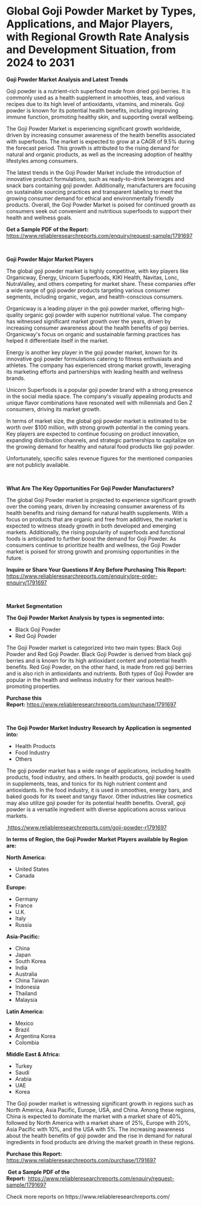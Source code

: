 <p><h1>Global Goji Powder Market by Types, Applications, and Major Players, with Regional Growth Rate Analysis and Development Situation, from 2024 to 2031</h1></p><p><strong>Goji Powder Market Analysis and Latest Trends</strong></p>
<p><p>Goji powder is a nutrient-rich superfood made from dried goji berries. It is commonly used as a health supplement in smoothies, teas, and various recipes due to its high level of antioxidants, vitamins, and minerals. Goji powder is known for its potential health benefits, including improving immune function, promoting healthy skin, and supporting overall wellbeing.</p><p>The Goji Powder Market is experiencing significant growth worldwide, driven by increasing consumer awareness of the health benefits associated with superfoods. The market is expected to grow at a CAGR of 9.5% during the forecast period. This growth is attributed to the rising demand for natural and organic products, as well as the increasing adoption of healthy lifestyles among consumers.</p><p>The latest trends in the Goji Powder Market include the introduction of innovative product formulations, such as ready-to-drink beverages and snack bars containing goji powder. Additionally, manufacturers are focusing on sustainable sourcing practices and transparent labeling to meet the growing consumer demand for ethical and environmentally friendly products. Overall, the Goji Powder Market is poised for continued growth as consumers seek out convenient and nutritious superfoods to support their health and wellness goals.</p></p>
<p><strong>Get a Sample PDF of the Report:&nbsp;</strong> <a href="https://www.reliableresearchreports.com/enquiry/request-sample/1791697">https://www.reliableresearchreports.com/enquiry/request-sample/1791697</a></p>
<p>&nbsp;</p>
<p><strong>Goji Powder Major Market Players</strong></p>
<p><p>The global goji powder market is highly competitive, with key players like Organicway, Energy, Unicorn Superfoods, KIKI Health, Navitas, Lonc, NutraValley, and others competing for market share. These companies offer a wide range of goji powder products targeting various consumer segments, including organic, vegan, and health-conscious consumers.</p><p>Organicway is a leading player in the goji powder market, offering high-quality organic goji powder with superior nutritional value. The company has witnessed significant market growth over the years, driven by increasing consumer awareness about the health benefits of goji berries. Organicway's focus on organic and sustainable farming practices has helped it differentiate itself in the market.</p><p>Energy is another key player in the goji powder market, known for its innovative goji powder formulations catering to fitness enthusiasts and athletes. The company has experienced strong market growth, leveraging its marketing efforts and partnerships with leading health and wellness brands.</p><p>Unicorn Superfoods is a popular goji powder brand with a strong presence in the social media space. The company's visually appealing products and unique flavor combinations have resonated well with millennials and Gen Z consumers, driving its market growth.</p><p>In terms of market size, the global goji powder market is estimated to be worth over $100 million, with strong growth potential in the coming years. Key players are expected to continue focusing on product innovation, expanding distribution channels, and strategic partnerships to capitalize on the growing demand for healthy and natural food products like goji powder.</p><p>Unfortunately, specific sales revenue figures for the mentioned companies are not publicly available.</p></p>
<p>&nbsp;</p>
<p><strong>What Are The Key Opportunities For Goji Powder Manufacturers?</strong></p>
<p><p>The global Goji Powder market is projected to experience significant growth over the coming years, driven by increasing consumer awareness of its health benefits and rising demand for natural health supplements. With a focus on products that are organic and free from additives, the market is expected to witness steady growth in both developed and emerging markets. Additionally, the rising popularity of superfoods and functional foods is anticipated to further boost the demand for Goji Powder. As consumers continue to prioritize health and wellness, the Goji Powder market is poised for strong growth and promising opportunities in the future.</p></p>
<p><strong>Inquire or Share Your Questions If Any Before Purchasing This Report:</strong> <a href="https://www.reliableresearchreports.com/enquiry/pre-order-enquiry/1791697">https://www.reliableresearchreports.com/enquiry/pre-order-enquiry/1791697</a></p>
<p>&nbsp;</p>
<p><strong>Market Segmentation</strong></p>
<p><strong>The Goji Powder Market Analysis by types is segmented into:</strong></p>
<p><ul><li>Black Goji Powder</li><li>Red Goji Powder</li></ul></p>
<p><p>The Goji Powder market is categorized into two main types: Black Goji Powder and Red Goji Powder. Black Goji Powder is derived from black goji berries and is known for its high antioxidant content and potential health benefits. Red Goji Powder, on the other hand, is made from red goji berries and is also rich in antioxidants and nutrients. Both types of Goji Powder are popular in the health and wellness industry for their various health-promoting properties.</p></p>
<p><strong>Purchase this Report:&nbsp;</strong><a href="https://www.reliableresearchreports.com/purchase/1791697">https://www.reliableresearchreports.com/purchase/1791697</a></p>
<p>&nbsp;</p>
<p><strong>The Goji Powder Market Industry Research by Application is segmented into:</strong></p>
<p><ul><li>Health Products</li><li>Food Industry</li><li>Others</li></ul></p>
<p><p>The goji powder market has a wide range of applications, including health products, food industry, and others. In health products, goji powder is used in supplements, teas, and tonics for its high nutrient content and antioxidants. In the food industry, it is used in smoothies, energy bars, and baked goods for its sweet and tangy flavor. Other industries like cosmetics may also utilize goji powder for its potential health benefits. Overall, goji powder is a versatile ingredient with diverse applications across various markets.</p></p>
<p><a href="https://www.reliableresearchreports.com/goji-powder-r1791697">&nbsp;https://www.reliableresearchreports.com/goji-powder-r1791697</a></p>
<p><strong>In terms of Region, the Goji Powder Market Players available by Region are:</strong></p>
<p>
    <p> <strong> North America: </strong>
        <ul>
            <li>United States</li>
            <li>Canada</li>
        </ul>
        </p> 
    <p> <strong> Europe: </strong>
        <ul>
            <li>Germany</li>
            <li>France</li>
            <li>U.K.</li>
            <li>Italy</li>
            <li>Russia</li>
        </ul>
        </p> 
    <p> <strong> Asia-Pacific: </strong>
        <ul>
            <li>China</li>
            <li>Japan</li>
            <li>South Korea</li>
            <li>India</li>
            <li>Australia</li>
            <li>China Taiwan</li>
            <li>Indonesia</li>
            <li>Thailand</li>
            <li>Malaysia</li>
        </ul>
        </p> 
    <p> <strong> Latin America: </strong>
        <ul>
            <li>Mexico</li>
            <li>Brazil</li>
            <li>Argentina Korea</li>
            <li>Colombia</li>
        </ul>
        </p> 
    <p> <strong> Middle East & Africa: </strong>
        <ul>
            <li>Turkey</li>
            <li>Saudi</li>
            <li>Arabia</li>
            <li>UAE</li>
            <li>Korea</li>
        </ul>
    </p>
    </p>
<p><p>The Goji powder market is witnessing significant growth in regions such as North America, Asia Pacific, Europe, USA, and China. Among these regions, China is expected to dominate the market with a market share of 40%, followed by North America with a market share of 25%, Europe with 20%, Asia Pacific with 10%, and the USA with 5%. The increasing awareness about the health benefits of goji powder and the rise in demand for natural ingredients in food products are driving the market growth in these regions.</p></p>
<p><strong>Purchase this Report: </strong><a href="https://www.reliableresearchreports.com/purchase/1791697">https://www.reliableresearchreports.com/purchase/1791697</a></p>
<p>&nbsp;<strong>Get a Sample PDF of the Report:&nbsp;&nbsp;</strong><a href="https://www.reliableresearchreports.com/enquiry/request-sample/1791697">https://www.reliableresearchreports.com/enquiry/request-sample/1791697</a></p>
<p><strong></strong></p>
<p>Check more reports on https://www.reliableresearchreports.com/</p>